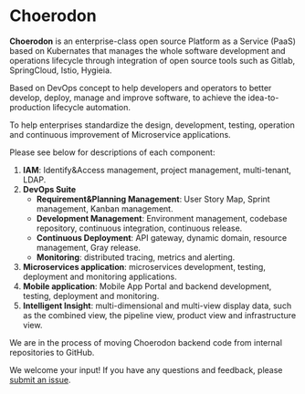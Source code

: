 # Choerodon
**Choerodon** is an enterprise-class open source Platform as a Service (PaaS) based on Kubernates that manages the whole software development and operations lifecycle through integration of open source tools such as Gitlab, SpringCloud, Istio, Hygieia.  
  
Based on DevOps concept to help developers and operators to better develop, deploy, manage and improve software, to achieve the idea-to-production lifecycle automation.

To help enterprises standardize the design, development, testing, operation and continuous improvement of Microservice applications.

Please see below for descriptions of each component:
1. **IAM**: Identify&Access management, project management, multi-tenant, LDAP.
2. **DevOps Suite**
	- **Requirement&Planning Management**: User Story Map, Sprint management, Kanban management.
	- **Development Management**: Environment management, codebase repository, continuous integration, continuous release.
	- **Continuous Deployment**: API gateway, dynamic domain, resource management, Gray release.
	- **Monitoring**: distributed tracing, metrics and alerting.
3. **Microservices application**: microservices development, testing, deployment and monitoring applications.
4. **Mobile application**: Mobile App Portal and backend development, testing, deployment and monitoring.
5. **Intelligent Insight**: multi-dimensional and multi-view display data, such as the combined view, the pipeline view, product view and infrastructure view.

We are in the process of moving Choerodon backend code from internal repositories to GitHub.

We welcome your input! If you have any questions and feedback, please [submit an issue](https://github.com/choerodon/choerodon/issues).
